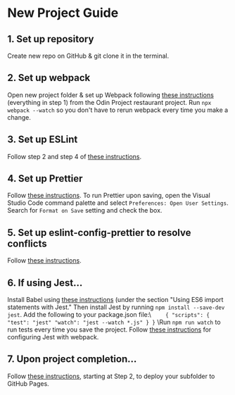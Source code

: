 # New Project Guide

## 1. Set up repository
Create new repo on GitHub & git clone it in the terminal.

## 2. Set up webpack
Open new project folder & set up Webpack following <a href="https://www.theodinproject.com/lessons/node-path-javascript-restaurant-page" target="_blank">these instructions</a> (everything in step 1) from the Odin Project restaurant project. Run `npx webpack --watch` so you don't have to rerun webpack every time you make a change.

## 3. Set up ESLint
Follow step 2 and step 4 of <a href="https://www.digitalocean.com/community/tutorials/linting-and-formatting-with-eslint-in-vs-code" target="_blank">these instructions</a>.

## 4. Set up Prettier
Follow <a href="https://prettier.io/docs/en/install.html" target="_blank">these instructions</a>. To run Prettier upon saving, open the Visual Studio Code command palette and select `Preferences: Open User Settings`. Search for `Format on Save` setting and check the box.

## 5. Set up eslint-config-prettier to resolve conflicts
Follow <a href="https://github.com/prettier/eslint-config-prettier#installation" target="_blank">these instructions</a>.

## 6. If using Jest...
Install Babel using <a href="https://www.theodinproject.com/lessons/node-path-javascript-testing-practice" target="_blank">these instructions</a> (under the section "Using ES6 import statements with Jest." Then install Jest by running `npm install --save-dev jest`. Add the following to your package.json file:\ 
`    {
      "scripts": {
        "test": "jest"
        "watch": "jest --watch *.js"
      }
    }`
\Run `npm run watch` to run tests every time you save the project. Follow <a href="https://jestjs.io/docs/webpack" target="_blank">these instructions</a> for configuring Jest with webpack.

## 7. Upon project completion...
Follow <a href="https://gist.github.com/cobyism/4730490" target="_blank">these instructions</a>, starting at Step 2, to deploy your subfolder to GitHub Pages.

